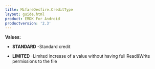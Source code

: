 ```yaml
---
title: MifareDesfire.CreditType
layout: guide.html
product: EMDK For Android
productversion: '2.3'
---
```




**Values:**

* **STANDARD** -Standard credit

* **LIMITED** -Limited increase of a value without having full Read&Write
 permissions to the file










